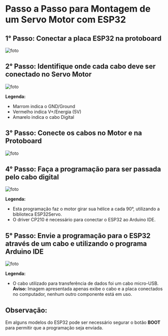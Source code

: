 # Passo a Passo para Montagem de um Servo Motor com ESP32

## 1° Passo: Conectar a placa ESP32 na protoboard
![foto]([URL_DA_IMAGEM](https://github.com/CaioHMAquino/ESP32ServoMotor/blob/main/imagens/esp32%20na%20board.jpeg))

## 2° Passo: Identifique onde cada cabo deve ser conectado no Servo Motor
![foto](URL_DA_IMAGEM)

**Legenda:**
- Marrom indica o GND/Ground
- Vermelho indica V+/Energia (5V)
- Amarelo indica o cabo Digital

## 3° Passo: Conecte os cabos no Motor e na Protoboard
![foto](URL_DA_IMAGEM)

## 4° Passo: Faça a programação para ser passada pelo cabo digital
![foto](URL_DA_IMAGEM)

**Legenda:**
- Esta programação faz o motor girar sua hélice a cada 90°, utilizando a biblioteca ESP32Servo.
- O driver CP210 é necessário para conectar o ESP32 ao Arduino IDE.

## 5° Passo: Envie a programação para o ESP32 através de um cabo e utilizando o programa Arduino IDE
![foto](URL_DA_IMAGEM)

**Legenda:**
- O cabo utilizado para transferência de dados foi um cabo micro-USB.
**Aviso:** Imagem apresentada apenas exibe o cabo e a placa conectados no computador, nenhum outro componente está em uso.

## Observação:
Em alguns modelos do ESP32 pode ser necessário segurar o botão **BOOT** para permitir que a programação seja enviada.
